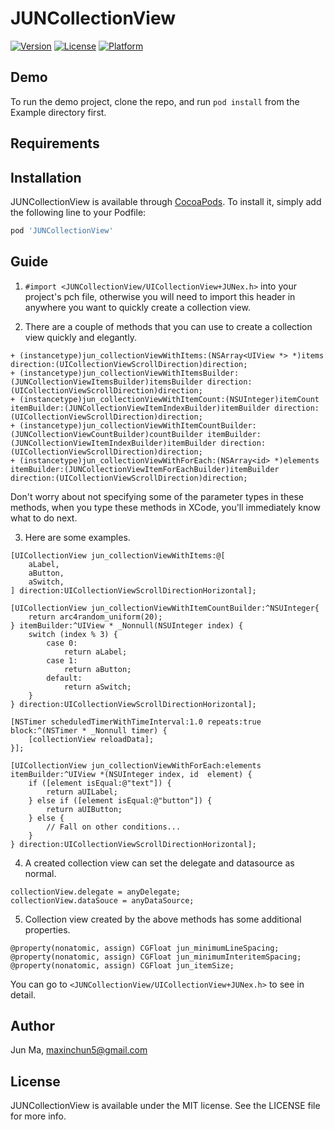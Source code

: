 # JUNCollectionView

[![Version](https://img.shields.io/cocoapods/v/JUNCollectionView.svg?style=flat)](https://cocoapods.org/pods/JUNCollectionView)
[![License](https://img.shields.io/cocoapods/l/JUNCollectionView.svg?style=flat)](https://cocoapods.org/pods/JUNCollectionView)
[![Platform](https://img.shields.io/cocoapods/p/JUNCollectionView.svg?style=flat)](https://cocoapods.org/pods/JUNCollectionView)

## Demo

To run the demo project, clone the repo, and run `pod install` from the Example directory first.

## Requirements

## Installation

JUNCollectionView is available through [CocoaPods](https://cocoapods.org). To install
it, simply add the following line to your Podfile:

```ruby
pod 'JUNCollectionView'
```

## Guide
1. ```#import <JUNCollectionView/UICollectionView+JUNex.h>``` into your project's pch file, otherwise you will need to import this header in anywhere you want to quickly create a collection view.

2. There are a couple of methods that you can use to create a collection view quickly and elegantly.
```objc
+ (instancetype)jun_collectionViewWithItems:(NSArray<UIView *> *)items direction:(UICollectionViewScrollDirection)direction;
+ (instancetype)jun_collectionViewWithItemsBuilder:(JUNCollectionViewItemsBuilder)itemsBuilder direction:(UICollectionViewScrollDirection)direction;
+ (instancetype)jun_collectionViewWithItemCount:(NSUInteger)itemCount itemBuilder:(JUNCollectionViewItemIndexBuilder)itemBuilder direction:(UICollectionViewScrollDirection)direction;
+ (instancetype)jun_collectionViewWithItemCountBuilder:(JUNCollectionViewCountBuilder)countBuilder itemBuilder:(JUNCollectionViewItemIndexBuilder)itemBuilder direction:(UICollectionViewScrollDirection)direction;
+ (instancetype)jun_collectionViewWithForEach:(NSArray<id> *)elements itemBuilder:(JUNCollectionViewItemForEachBuilder)itemBuilder direction:(UICollectionViewScrollDirection)direction;
```
Don't worry about not specifying some of the parameter types in these methods, when you type these methods in XCode, you'll immediately know what to do next.

3. Here are some examples.
```objc
[UICollectionView jun_collectionViewWithItems:@[
    aLabel,
    aButton,
    aSwitch,
] direction:UICollectionViewScrollDirectionHorizontal];
```
```objc
[UICollectionView jun_collectionViewWithItemCountBuilder:^NSUInteger{
    return arc4random_uniform(20);
} itemBuilder:^UIView * _Nonnull(NSUInteger index) {
    switch (index % 3) {
        case 0:
            return aLabel;
        case 1:
            return aButton;
        default:
            return aSwitch;
    }
} direction:UICollectionViewScrollDirectionHorizontal];

[NSTimer scheduledTimerWithTimeInterval:1.0 repeats:true block:^(NSTimer * _Nonnull timer) {
    [collectionView reloadData];
}];
```
```objc
[UICollectionView jun_collectionViewWithForEach:elements itemBuilder:^UIView *(NSUInteger index, id  element) {
    if ([element isEqual:@"text"]) {
        return aUILabel;
    } else if ([element isEqual:@"button"]) {
        return aUIButton;
    } else {
        // Fall on other conditions...
    }
} direction:UICollectionViewScrollDirectionHorizontal];
```

4. A created collection view can set the delegate and datasource as normal.
```objc
collectionView.delegate = anyDelegate;
collectionView.dataSouce = anyDataSource;
```

5. Collection view created by the above methods has some additional properties.
```objc
@property(nonatomic, assign) CGFloat jun_minimumLineSpacing;
@property(nonatomic, assign) CGFloat jun_minimumInteritemSpacing;
@property(nonatomic, assign) CGFloat jun_itemSize;
```
You can go to ```<JUNCollectionView/UICollectionView+JUNex.h>``` to see in detail.

## Author

Jun Ma, maxinchun5@gmail.com

## License

JUNCollectionView is available under the MIT license. See the LICENSE file for more info.
